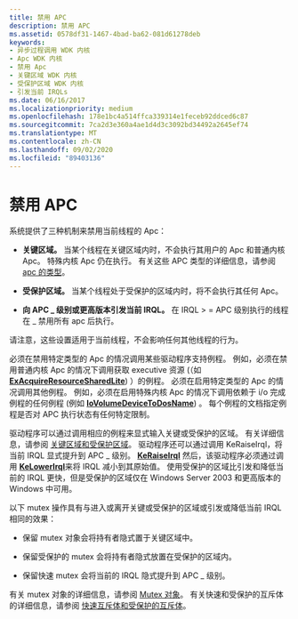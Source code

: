 ```yaml
---
title: 禁用 APC
description: 禁用 APC
ms.assetid: 0578df31-1467-4bad-ba62-081d61278deb
keywords:
- 异步过程调用 WDK 内核
- Apc WDK 内核
- 禁用 Apc
- 关键区域 WDK 内核
- 受保护区域 WDK 内核
- 引发当前 IRQLs
ms.date: 06/16/2017
ms.localizationpriority: medium
ms.openlocfilehash: 178e1bc4a514ffca339314e1feceb92ddced6c87
ms.sourcegitcommit: 7ca2d3e360a4ae1d4d3c3092bd34492a2645ef74
ms.translationtype: MT
ms.contentlocale: zh-CN
ms.lasthandoff: 09/02/2020
ms.locfileid: "89403136"
---
```

# <a name="disabling-apcs"></a>禁用 APC


系统提供了三种机制来禁用当前线程的 Apc：

-   **关键区域。** 当某个线程在关键区域内时，不会执行其用户的 Apc 和普通内核 Apc。 特殊内核 Apc 仍在执行。 有关这些 APC 类型的详细信息，请参阅 [apc 的类型](types-of-apcs.md)。

-   **受保护区域。** 当某个线程处于受保护的区域内时，将不会执行其任何 Apc。

-   **向 APC \_ 级别或更高版本引发当前 IRQL。** 在 IRQL &gt; = APC 级别执行的线程在 \_ 禁用所有 apc 后执行。

请注意，这些设置适用于当前线程，不会影响任何其他线程的行为。

必须在禁用特定类型的 Apc 的情况调用某些驱动程序支持例程。 例如，必须在禁用普通内核 Apc 的情况下调用获取 executive 资源 (（如 [**ExAcquireResourceSharedLite**](/previous-versions/ff544363(v=vs.85))) ）的例程。 必须在启用特定类型的 Apc 的情况调用其他例程。 例如，必须在启用特殊内核 Apc 的情况下调用依赖于 i/o 完成例程的任何例程 (例如 [**IoVolumeDeviceToDosName**](/windows-hardware/drivers/ddi/ntddk/nf-ntddk-iovolumedevicetodosname)) 。 每个例程的文档指定例程是否对 APC 执行状态有任何特定限制。

驱动程序可以通过调用相应的例程来显式输入关键或受保护的区域。 有关详细信息，请参阅 [关键区域和受保护区域](critical-regions-and-guarded-regions.md)。 驱动程序还可以通过调用 KeRaiseIrql，将当前 IRQL 显式提升到 APC \_ 级别。 [**KeRaiseIrql**](/windows-hardware/drivers/ddi/wdm/nf-wdm-keraiseirql) 然后，该驱动程序必须通过调用 [**KeLowerIrql**](/windows-hardware/drivers/ddi/wdm/nf-wdm-kelowerirql)来将 IRQL 减小到其原始值。 使用受保护的区域比引发和降低当前的 IRQL 更快，但是受保护的区域仅在 Windows Server 2003 和更高版本的 Windows 中可用。

以下 mutex 操作具有与进入或离开关键或受保护的区域或引发或降低当前 IRQL 相同的效果：

-   保留 mutex 对象会将持有者隐式置于关键区域中。

-   保留受保护的 mutex 会将持有者隐式放置在受保护的区域内。

-   保留快速 mutex 会将当前的 IRQL 隐式提升到 APC \_ 级别。

有关 mutex 对象的详细信息，请参阅 [Mutex 对象](introduction-to-mutex-objects.md)。 有关快速和受保护的互斥体的详细信息，请参阅 [快速互斥体和受保护的互斥体](fast-mutexes-and-guarded-mutexes.md)。

 

